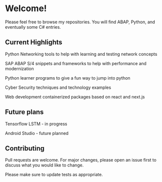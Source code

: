 # Welcome!

Please feel free to browse my repositories. You will find ABAP, Python, and eventually some C# entries.

## Current Highlights
Python Networking tools to help with learning and testing network concepts

SAP ABAP S/4 snippets and frameworks to help with performance and modernization

Python learner programs to give a fun way to jump into python

Cyber Security techniques and technology examples

Web development containerized packages based on react and next.js

## Future plans
Tensorflow LSTM - in progress

Android Studio - future planned

## Contributing

Pull requests are welcome. For major changes, please open an issue first
to discuss what you would like to change.

Please make sure to update tests as appropriate.

<!---
LowExpectation/LowExpectation is a ✨ special ✨ repository because its `README.md` (this file) appears on your GitHub profile.
You can click the Preview link to take a look at your changes.
--->
